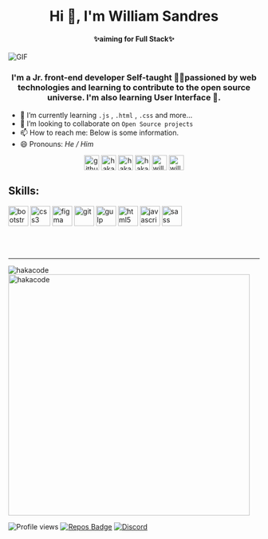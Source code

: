 <h1 align="center">Hi 👋, I'm William Sandres</h1>
<h4 align="center"> ✨aiming for Full Stack✨</h4>

<img align="center" src="https://i.imgur.com/YvNKyh7.gif" alt="GIF">

<h3 align="center">I'm a Jr. front-end developer Self-taught 👨‍💻passioned by web technologies and learning to contribute to the open source universe. I'm also learning User Interface 🎨.</h3>

- 🌱 I’m currently learning `.js` , `.html` , `.css` and more... 
- 👯 I’m looking to collaborate on `Open Source projects` 
- 📫 How to reach me: Below is some information.<br> 
- 😄 Pronouns: *He / Him* 

<p align="center">
<a href="https://github.com/HakaCode" target="blank"><img align="center" src="https://cdn.jsdelivr.net/npm/simple-icons@3.0.1/icons/github.svg" alt="github" height="30" width="30" /></a>
<a href="https://dev.to/hakacode" target="blank"><img align="center" src="https://cdn.jsdelivr.net/npm/simple-icons@3.0.1/icons/dev-dot-to.svg" alt="hakacode" height="30" width="30" /></a>
<a href="https://twitter.com/hakacode" target="blank"><img align="center" src="https://cdn.jsdelivr.net/npm/simple-icons@3.0.1/icons/twitter.svg" alt="hakacode" height="30" width="30" /></a>
<a href="https://linkedin.com/in/hakacode" target="blank"><img align="center" src="https://cdn.jsdelivr.net/npm/simple-icons@3.0.1/icons/linkedin.svg" alt="hakacode" height="30" width="30" /></a>
<a href="https://fb.com/will.constantinov" target="blank"><img align="center" src="https://cdn.jsdelivr.net/npm/simple-icons@3.0.1/icons/facebook.svg" alt="will.constantinov" height="30" width="30" /></a>
<a href="https://instagram.com/will.constantinov" target="blank"><img align="center" src="https://cdn.jsdelivr.net/npm/simple-icons@3.0.1/icons/instagram.svg" alt="will.constantinov" height="30" width="30" /></a>
</p>

## Skills:
<p align="left"><img src="https://devicons.github.io/devicon/devicon.git/icons/bootstrap/bootstrap-plain.svg" alt="bootstrap" width="40" height="40"/> <img src="https://devicons.github.io/devicon/devicon.git/icons/css3/css3-original-wordmark.svg" alt="css3" width="40" height="40"/> <img src="https://www.vectorlogo.zone/logos/figma/figma-icon.svg" alt="figma" width="40" height="40"/> <img src="https://www.vectorlogo.zone/logos/git-scm/git-scm-icon.svg" alt="git" width="40" height="40"/> <img src="https://devicons.github.io/devicon/devicon.git/icons/gulp/gulp-plain.svg" alt="gulp" width="40" height="40"/> <img src="https://devicons.github.io/devicon/devicon.git/icons/html5/html5-original-wordmark.svg" alt="html5" width="40" height="40"/> <img src="https://devicons.github.io/devicon/devicon.git/icons/javascript/javascript-original.svg" alt="javascript" width="40" height="40"/> <img src="https://devicons.github.io/devicon/devicon.git/icons/sass/sass-original.svg" alt="sass" width="40" height="40"/></p>
<br />
<br />

---

<img align="left" src="https://github-readme-stats.vercel.app/api/top-langs/?username=hakacode&layout=compact&hide=html" alt="hakacode" />

<img align="center" src="https://github-readme-stats.vercel.app/api?username=hakacode&show_icons=true" alt="hakacode" width="484"/>

<!-- social -->

![Profile views](https://komarev.com/ghpvc/?username=HakaCode&label=PROFILE+VIEWS) [![Repos Badge](https://badges.pufler.dev/repos/HakaCode)](https://badges.pufler.dev) 
[![Discord](https://img.shields.io/static/v1?label=&logo=discord&message=!Haka.Code%238977&logoColor=ffffff&color=7389D8&labelColor=6A7EC2)](https://discord.com/channels/@me/650426162291408896)
